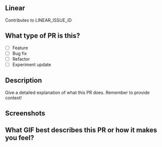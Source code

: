 ## Linear
<!--
  Replace issue id below or add it in the PR title,
  you can also replace "Contributes to" with the following keywords
  "Completes" or "Fixes" to automatically move the issue to done on merge
-->
Contributes to LINEAR_ISSUE_ID

## What type of PR is this?
<!-- Check all applicable -->
- [ ] Feature
- [ ] Bug fix
- [ ] Refactor
- [ ] Experiment update

## Description

Give a detailed explanation of what this PR does. Remember to provide context!

## Screenshots
<!-- If applicable -->

## What GIF best describes this PR or how it makes you feel?
<!-- Optional -->
